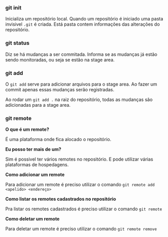 ### git init

Inicializa um repositório local. Quando um repositório é iniciado uma pasta invisivel `.git` é criada. Está pasta contem informações das alterações do repositório.

### git status

Diz se há mudanças a ser commitada. Informa se as mudanças já estão sendo monitoradas, ou seja se estão na stage area.

### git add

O `git add` serve para adicionar  arquivos para o stage area. Ao fazer um commit apenas essas mudanças serão registradas.

Ao rodar um `git add .` na raiz do repositório, todas as mudanças são adicionadas para a stage area.

### git remote

**O que é um remote?**

É uma plataforma onde fica alocado o repositório.

**Eu posso ter mais de um?**

Sim é possivel ter vários remotes no repositório. E pode utilizar várias plataformas de hospedagens.

**Como adicionar um remote**

Para adicionar um remote é preciso utilizar o comando `git remote add <apelido> <endereço>` 

**Como listar os remotes cadastrados no repositório**

Pra listar os remotes cadastrados é preciso utilizar o comando `git remote`

**Como deletar um remote**

Para deletar um remote é preciso utilizar o comando `git remote remove` 
